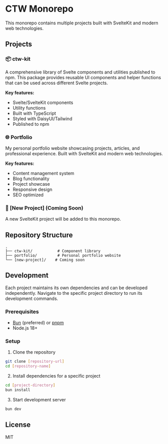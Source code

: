 # CTW Monorepo

This monorepo contains multiple projects built with SvelteKit and modern web technologies.

## Projects

### 📦 ctw-kit

A comprehensive library of Svelte components and utilities published to npm. This package provides reusable UI components and helper functions that can be used across different Svelte projects.

**Key features:**
- Svelte/SvelteKit components
- Utility functions
- Built with TypeScript
- Styled with DaisyUI/Tailwind
- Published to npm

### 🌐 Portfolio

My personal portfolio website showcasing projects, articles, and professional experience. Built with SvelteKit and modern web technologies.

**Key features:**
- Content management system
- Blog functionality
- Project showcase
- Responsive design
- SEO optimized

### 🚧 [New Project] (Coming Soon)

A new SvelteKit project will be added to this monorepo.

## Repository Structure

```
.
├── ctw-kit/           # Component library
├── portfolio/         # Personal portfolio website
└── [new-project]/    # Coming soon
```

## Development

Each project maintains its own dependencies and can be developed independently. Navigate to the specific project directory to run its development commands.

### Prerequisites

- [Bun](https://bun.sh/) (preferred) or [pnpm](https://pnpm.io/)
- Node.js 18+

### Setup

1. Clone the repository
```bash
git clone [repository-url]
cd [repository-name]
```

2. Install dependencies for a specific project
```bash
cd [project-directory]
bun install
```

3. Start development server
```bash
bun dev
```

## License

MIT

